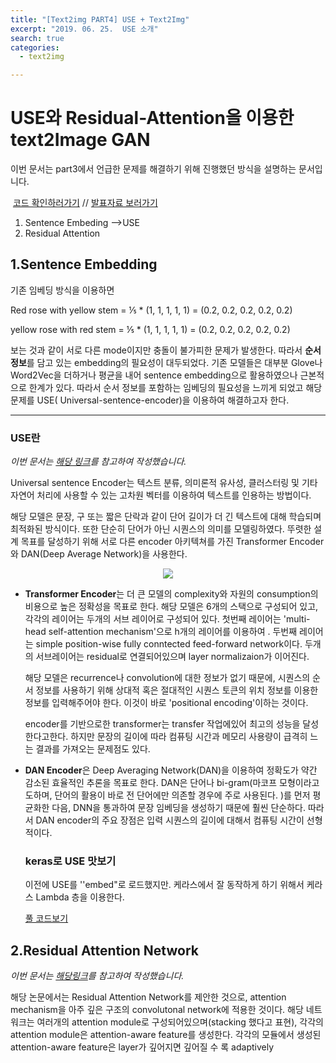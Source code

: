 ```yaml
---
title: "[Text2img PART4] USE + Text2Img"
excerpt: "2019. 06. 25.  USE 소개"
search: true
categories: 
  - text2img

---
```


# USE와 Residual-Attention을 이용한 text2Image GAN 

이번 문서는 part3에서 언급한 문제를 해결하기 위해 진행했던 방식을 설명하는 문서입니다.

​                                                  [코드 확인하러가기](<https://github.com/labcontext/text-to-image-with-residual-attention-and-USE>) // [발표자료 보러가기](https://drive.google.com/file/d/1sDPv8FR69uYGGTD-gIF28l19hoy-FakQ/view?usp=sharing)

1. Sentence Embeding -->USE 
2. Residual Attention 

## 1.Sentence Embedding

기존 임베딩 방식을 이용하면 

Red rose with yellow stem = ⅕ * (1, 1, 1, 1, 1) = (0.2, 0.2, 0.2, 0.2, 0.2)

yellow rose with red stem = ⅕ * (1, 1, 1, 1, 1) = (0.2, 0.2, 0.2, 0.2, 0.2)

보는 것과 같이 서로 다른 mode이지만 충돌이 불가피한 문제가 발생한다.  따라서 **순서 정보**를 담고 있는 embedding의 필요성이 대두되었다. 기존 모델들은 대부분 Glove나 Word2Vec을 더하거나 평균을 내어 sentence embedding으로 활용하였으나 근본적으로 한계가 있다. 따라서 순서 정보를 포함하는 임베딩의 필요성을 느끼게 되었고 해당 문제를 USE( Universal-sentence-encoder)을 이용하여 해결하고자 한다.

------

### USE란

*이번 문서는 [해당 링크](https://www.dlology.com/blog/keras-meets-universal-sentence-encoder-transfer-learning-for-text-data/)를 참고하여 작성했습니다.*

Universal sentence Encoder는 텍스트 분류, 의미론적 유사성, 클러스터링 및 기타 자연어 처리에 사용할 수 있는 고차원 벡터를 이용하여 텍스트를 인용하는 방법이다. 

해당 모델은 문장, 구 또는 짧은 단락과 같이 단어 길이가 더 긴 텍스트에 대해 학습되며 최적화된 방식이다. 또한 단순히 단어가 아닌 시퀀스의 의미를 모델링하였다. 
뚜렷한 설계 목표를 달성하기 위해 서로 다른 encoder 아키텍쳐를 가진  Transformer Encoder와 DAN(Deep Average Network)을 사용한다.  

<p align="center">
   <img src="https://user-images.githubusercontent.com/26568793/58266931-9a264100-7dbd-11e9-9ffa-46fe1325cade.png">
</p>

- **Transformer Encoder**는 더 큰 모델의 complexity와 자원의 consumption의 비용으로 높은 정확성을 목표로 한다.  해당 모델은 6개의 스택으로 구성되어 있고, 각각의 레이어는 두개의 서브 레이어로 구성되어 있다. 첫번째 레이어는 'multi-head self-attention mechanism'으로 h개의 레이어를 이용하여 . 두번째 레이어는 simple position-wise fully conntected feed-forward network이다.  두개의 서브레이어는 residual로 연결되어있으며 layer normalizaion가 이어진다. 

  해당 모델은 recurrence나 convolution에 대한 정보가 없기 때문에, 시퀀스의 순서 정보를 사용하기 위해 상대적 혹은 절대적인 시퀀스 토큰의 위치 정보를 이용한 정보를 입력해주어야 한다. 이것이 바로 'positional encoding'이하는 것이다. 

  encoder를 기반으로한 transformer는 transfer 작업에있어 최고의 성능을 달성한다고한다. 하지만 문장의 길이에 따라 컴퓨팅 시간과 메모리 사용량이 급격히 느는 결과를 가져오는 문제점도 있다. 

- **DAN Encoder**은 Deep Averaging Network(DAN)을 이용하여 정확도가 약간 감소된 효율적인 추론을 목표로 한다.  DAN은 단어나 bi-gram(마코프 모형이라고도하며, 단어의 활용이 바로 전 단어에만 의존할 경우에 주로 사용된다. )를 먼저 평균화한 다음, DNN을 통과하여 문장 임베딩을 생성하기 때문에 훨씬 단순하다.  따라서 DAN encoder의 주요 장점은 입력 시퀀스의 길이에 대해서 컴퓨팅 시간이 선형적이다. 

   

  ### keras로 USE 맛보기 

  이전에 USE를 ''embed"로 로드했지만. 케라스에서 잘 동작하게 하기 위해서 케라스 Lambda 층을 이용한다.

  [풀 코드보기](http://hunterheidenreich.com/blog/google-universal-sentence-encoder-in-keras/)



## 2.Residual Attention Network

*이번 문서는 [해당링크](http://www.navisphere.net/6130/residual-attention-network-for-image-classification/)를 참고하여 작성했습니다.* 

해당 논문에서는 Residual Attention Network를 제안한 것으로, attention mechanism을 아주 깊은 구조의 convolutonal network에 적용한 것이다. 해당 네트워크는 여러개의 attention module로 구성되어있으며(stacking 했다고 표현), 각각의 attention module은 attention-aware feature를 생성한다. 각각의 모듈에서 생성된 attention-aware feature은  layer가 깊어지면 깊어질 수 록 adaptively 
